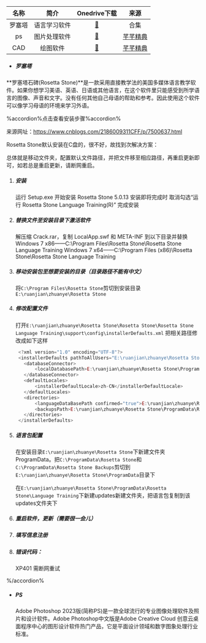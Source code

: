 |  名称  |     简介     |                         Onedrive下载                         |                    来源                     |
| :----: | :----------: | :----------------------------------------------------------: | :-----------------------------------------: |
| 罗塞塔 | 语言学习软件 | [🔰](https://tny6h-my.sharepoint.com/:f:/g/personal/jinmingyang_tny6h_onmicrosoft_com/EiFaEVWfGANAqNcv3UO5CsIB-G8lz6j_H7_LbvQuKgLK3A?e=hhtrec) |                    合集                     |
|   ps   | 图片处理软件 | [🔰](https://tny6h-my.sharepoint.com/:f:/g/personal/jinmingyang_tny6h_onmicrosoft_com/ElHFdCyI4HZHkXKSizh_vUsBD5KvAYuYmaqIgGlD2HAFBQ?e=QRC0TV) | [芊芊精典](https://myqqjd.com/?s=photoshop) |
|  CAD   |   绘图软件   | [🔰](https://tny6h-my.sharepoint.com/:f:/g/personal/jinmingyang_tny6h_onmicrosoft_com/EpZIkCJ8SGBMjzS-nw5rDAcBIVhRHvdfzWWRDF3_HYfA6w?e=zb8byL) |    [芊芊精典](https://myqqjd.com/?s=cad)    |

- ##### 罗塞塔

**罗塞塔石碑(Rosetta Stone)**是一款采用直接教学法的美国多媒体语言教学软件。如果你想学习美语、英语、日语或其他语言，在这个软件里只能感受到所学语言的图像、声音和文字。没有任何其他自己母语的帮助和参考。因此使用这个软件可以像学习母语的环境来学习外语。

%accordion%点击查看安装步骤%accordion%

来源网址：https://www.cnblogs.com/2186009311CFF/p/7500637.html

Rosetta Stone默认安装在C盘的，很不好，故找到次解决方案：

总体就是移动文件夹，配置默认文件路径，并把文件移至相应路径，再重启更新即可，如若总是重启更新，请断网重启。

1. ##### 安装

   运行 Setup.exe 开始安装 Rosetta Stone 5.0.13
   安装即将完成时
   取消勾选“运行 Rosetta Stone Language Training(R)”
   完成安装
2. ##### 替换文件至安装目录下激活软件

   解压缩 Crack.rar，复制 LocalApp.swf 和 META-INF 到以下目录并替换
   Windows 7 x86——C:\Program Files\Rosetta Stone\Rosetta Stone Language Training
   Windows 7 x64——C:\Program Files (x86)\Rosetta Stone\Rosetta Stone Language Training
3. ##### 移动安装包至想要安装的目录（目录路径不能有中文）

   将`C:\Program Files\Rosetta Stone`剪切到安装目录`E:\ruanjian\zhuanye\Rosetta Stone`
4. ##### 修改配置文件

   打开`E:\ruanjian\zhuanye\Rosetta Stone\Rosetta Stone\Rosetta Stone Language Training\support\config\installerDefaults.xml` 把相关路径修改成如下这样

     ```javascript
      <?xml version="1.0" encoding="UTF-8"?>
      <installerDefaults pathToAllUsers="E:\ruanjian\zhuanye\Rosetta Stone\ProgramData\Rosetta Stone\Language Training">
      	<databaseConnector>
      		<localDatabasePath>E:\ruanjian\zhuanye\Rosetta Stone\ProgramData\Rosetta Stone\Language Training\tracking.db3</localDatabasePath>
      	</databaseConnector>
      	<defaultLocales>
      		<installerDefaultLocale>zh-CN</installerDefaultLocale>
      	</defaultLocales>
      	<directories>
      		<languageDataBasePath confirmed="true">E:\ruanjian\zhuanye\Rosetta Stone\ProgramData\Rosetta Stone\Language Training\Content</languageDataBasePath>
      		<backupsPath>E:\ruanjian\zhuanye\Rosetta Stone\ProgramData\Rosetta Stone Backups\Language Training</backupsPath>
      	</directories>
      </installerDefaults>
     ```
5. ##### 语言包配置

   在安装目录`E:\ruanjian\zhuanye\Rosetta Stone`下新建文件夹ProgramData。把`C:\ProgramData\Rosetta Stone`和`C:\ProgramData\Rosetta Stone Backups`剪切到`E:\ruanjian\zhuanye\Rosetta Stone\ProgramData`目录下

   在`E:\ruanjian\zhuanye\Rosetta Stone\ProgramData\Rosetta Stone\Language Training`下新建updates新建文件夹，把语言包复制到该updates文件夹下

6. ##### 重启软件，更新（需要很一会儿）
7. ##### 填写信息注册
8. ##### 错误代码：
   XP401
   需断网重试

%/accordion%



- ##### PS

  Adobe Photoshop 2023版(简称PS)是一款全球流行的专业图像处理软件及照片和设计软件。Adobe Photoshop中文版是Adobe Creative Cloud 创意云桌面程序中心的图形设计软件热门产品，它是平面设计领域和数字图象处理行业标准。
